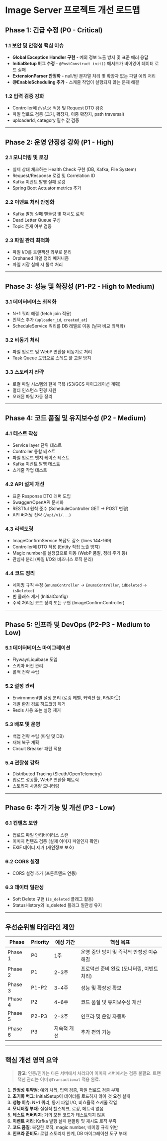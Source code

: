 # Image Server 프로젝트 개선 로드맵

## Phase 1: 긴급 수정 (P0 - Critical)

### 1.1 보안 및 안정성 핵심 이슈

- **Global Exception Handler 구현** - 예외 정보 노출 방지 및 표준 에러 응답
- **InitialSetup 버그 수정** - `@PostConstruct init()` 메서드가 비어있어 데이터 로드 실패
- **ExtensionParser 안정화** - null/빈 문자열 처리 및 확장자 없는 파일 예외 처리
- **@EnableScheduling 추가** - 스케줄 작업이 실행되지 않는 문제 해결

### 1.2 입력 검증 강화

- Controller에 `@Valid` 적용 및 Request DTO 검증
- 파일 업로드 검증 (크기, 확장자, 이중 확장자, path traversal)
- uploaderId, category 필수 값 검증

---

## Phase 2: 운영 안정성 강화 (P1 - High)

### 2.1 모니터링 및 로깅

- 실제 상태 체크하는 Health Check 구현 (DB, Kafka, File System)
- Request/Response 로깅 및 Correlation ID
- Kafka 이벤트 발행 실패 로깅
- Spring Boot Actuator metrics 추가

### 2.2 이벤트 처리 안정화

- Kafka 발행 실패 핸들링 및 재시도 로직
- Dead Letter Queue 구성
- Topic 존재 여부 검증

### 2.3 파일 관리 최적화

- 파일 I/O를 트랜잭션 외부로 분리
- Orphaned 파일 정리 메커니즘
- 파일 저장 실패 시 롤백 처리

---

## Phase 3: 성능 및 확장성 (P1-P2 - High to Medium)

### 3.1 데이터베이스 최적화

- N+1 쿼리 해결 (fetch join 적용)
- 인덱스 추가 (`uploader_id`, `created_at`)
- ScheduleService 쿼리를 DB 레벨로 이동 (날짜 비교 최적화)

### 3.2 비동기 처리

- 파일 업로드 및 WebP 변환을 비동기로 처리
- Task Queue 도입으로 스레드 풀 고갈 방지

### 3.3 스토리지 전략

- 로컬 파일 시스템의 한계 극복 (S3/GCS 마이그레이션 계획)
- 멀티 인스턴스 환경 지원
- 오래된 파일 자동 정리

---

## Phase 4: 코드 품질 및 유지보수성 (P2 - Medium)

### 4.1 테스트 작성

- Service layer 단위 테스트
- Controller 통합 테스트
- 파일 업로드 엣지 케이스 테스트
- Kafka 이벤트 발행 테스트
- 스케줄 작업 테스트

### 4.2 API 설계 개선

- 표준 Response DTO 래퍼 도입
- Swagger/OpenAPI 문서화
- RESTful 원칙 준수 (ScheduleController GET → POST 변경)
- API 버저닝 전략 (`/api/v1/...`)

### 4.3 리팩토링

- ImageConfirmService 복잡도 감소 (lines 144-169)
- Controller에 DTO 적용 (Entity 직접 노출 방지)
- Magic number를 설정값으로 이동 (WebP 품질, 정리 주기 등)
- 관심사 분리 (파일 I/O와 비즈니스 로직 분리)

### 4.4 코드 정리

- 네이밍 규칙 수정 (`enumsController` → `EnumsController`, `idDeleted` → `isDeleted`)
- 빈 클래스 제거 (InitialConfig)
- 주석 처리된 코드 정리 또는 구현 (ImageConfirmController)

---

## Phase 5: 인프라 및 DevOps (P2-P3 - Medium to Low)

### 5.1 데이터베이스 마이그레이션

- Flyway/Liquibase 도입
- 스키마 버전 관리
- 롤백 전략 수립

### 5.2 설정 관리

- Environment별 설정 분리 (로깅 레벨, 커넥션 풀, 타임아웃)
- 개발 환경 경로 하드코딩 제거
- Redis 사용 또는 설정 제거

### 5.3 배포 및 운영

- 백업 전략 수립 (파일 및 DB)
- 재해 복구 계획
- Circuit Breaker 패턴 적용

### 5.4 관찰성 강화

- Distributed Tracing (Sleuth/OpenTelemetry)
- 업로드 성공률, WebP 변환율 메트릭
- 스토리지 사용량 모니터링

---

## Phase 6: 추가 기능 및 개선 (P3 - Low)

### 6.1 컨텐츠 보안

- 업로드 파일 안티바이러스 스캔
- 이미지 컨텐츠 검증 (실제 이미지 파일인지 확인)
- EXIF 데이터 제거 (개인정보 보호)

### 6.2 CORS 설정

- CORS 설정 추가 (프론트엔드 연동)

### 6.3 데이터 일관성

- Soft Delete 구현 (`is_deleted` 플래그 활용)
- StatusHistory와 is_deleted 플래그 일관성 유지

---

## 우선순위별 타임라인 제안

| Phase   | Priority | 예상 기간  | 핵심 목표                     |
|---------|----------|--------|---------------------------|
| Phase 1 | P0       | 1주     | 운영 중단 방지 및 즉각적 안정성 이슈 해결  |
| Phase 2 | P1       | 2-3주   | 프로덕션 준비 완료 (모니터링, 이벤트 처리) |
| Phase 3 | P1-P2    | 3-4주   | 성능 및 확장성 확보               |
| Phase 4 | P2       | 4-6주   | 코드 품질 및 유지보수성 개선          |
| Phase 5 | P2-P3    | 2-3주   | 인프라 및 운영 자동화              |
| Phase 6 | P3       | 지속적 개선 | 추가 편의 기능                  |

---

## 핵심 개선 영역 요약

> **참고**: 인증/인가는 다른 서버에서 처리되어 이미지 서버에서는 검증 불필요. 트랜잭션 관리는 이미 `@Transactional` 적용 완료.

1. **안정성 취약점**: 예외 처리, 입력 검증, 파일 업로드 검증 부재
2. **초기화 버그**: InitialSetup이 데이터를 로드하지 않아 첫 요청 실패
3. **성능 이슈**: N+1 쿼리, 동기 파일 I/O, 비효율적 스케줄 작업
4. **모니터링 부재**: 실질적 헬스체크, 로깅, 메트릭 없음
5. **테스트 커버리지**: 거의 모든 코드가 테스트되지 않음
6. **이벤트 처리**: Kafka 발행 실패 핸들링 및 재시도 로직 부족
7. **코드 품질**: 복잡한 로직, magic number, 네이밍 규칙 위반
8. **인프라 준비도**: 로컬 스토리지 한계, DB 마이그레이션 도구 부재

